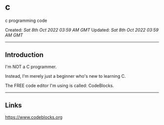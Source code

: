 # c
c programming code

Created: *Sat 8th Oct 2022 03:59 AM GMT*
Updated: *Sat 8th Oct 2022 03:59 AM GMT*

-----

## Introduction

I'm NOT a C programmer.  

Instead, I'm merely just a beginner who's new to learning C.  

The FREE code editor I'm using is called: CodeBlocks.  

-----

## Links

https://www.codeblocks.org  

